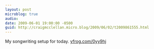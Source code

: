 ```yaml
---
layout: post
microblog: true
audio: 
date: 2009-06-01 19:00:00 -0500
guid: http://craigmcclellan.micro.blog/2009/06/02/t2009861555.html
---
```

My songwriting setup for today.  [yfrog.com/0yy9hj](http://yfrog.com/0yy9hj)
